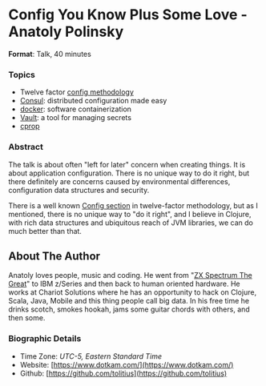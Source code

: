 # Config You Know Plus Some Love - Anatoly Polinsky

**Format**: Talk, 40 minutes

### **Topics**

* Twelve factor [config methodology](https://12factor.net/config)
* [Consul](https://www.consul.io/): distributed configuration made easy
* [docker](https://www.docker.com/): software containerization
* [Vault](https://www.vaultproject.io/): a tool for managing secrets
* [cprop](https://github.com/tolitius/cprop)

### **Abstract**

The talk is about often "left for later" concern when creating things. It is about application configuration.
There is no unique way to do it right, but there definitely are concerns caused by environmental differences,
configuration data structures and security.

There is a well known [Config section](https://12factor.net/config) in twelve-factor methodology, but as I mentioned,
there is no unique way to "do it right", and I believe in Clojure, with rich data structures and ubiquitous reach of JVM libraries, we can do much better than that.

## About The Author

Anatoly loves people, music and coding. He went from "[ZX Spectrum The Great](https://www.dotkam.com/2008/11/19/zx-spectrum-child/)" to IBM z/Series and then back to human oriented hardware. He works at Chariot Solutions where he has an opportunity to hack on Clojure, Scala, Java, Mobile and this thing people call big data. In his free time he drinks scotch, smokes hookah, jams some guitar chords with others, and then some.

### Biographic Details

 - Time Zone: _UTC-5, Eastern Standard Time_
 - Website: [https://www.dotkam.com/](https://www.dotkam.com/)
 - Github: [https://github.com/tolitius](https://github.com/tolitius)

